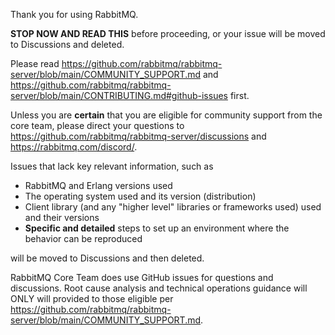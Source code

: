 Thank you for using RabbitMQ.

**STOP NOW AND READ THIS** before proceeding, or your issue will be moved to Discussions
and deleted.

Please read https://github.com/rabbitmq/rabbitmq-server/blob/main/COMMUNITY_SUPPORT.md
and https://github.com/rabbitmq/rabbitmq-server/blob/main/CONTRIBUTING.md#github-issues
first.

Unless you are **certain** that you are eligible for community support from the core team, please direct your
questions to https://github.com/rabbitmq/rabbitmq-server/discussions and https://rabbitmq.com/discord/.

Issues that lack key relevant information, such as

 * RabbitMQ and Erlang versions used
 * The operating system used and its version (distribution)
 * Client library (and any "higher level" libraries or frameworks used) used and their versions
 * **Specific and detailed** steps to set up an environment where the behavior can be reproduced

will be moved to Discussions and then deleted.

RabbitMQ Core Team does use GitHub issues for questions and discussions. Root cause analysis
and technical operations guidance will ONLY will provided to those eligible per
https://github.com/rabbitmq/rabbitmq-server/blob/main/COMMUNITY_SUPPORT.md.
